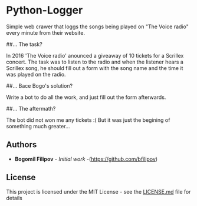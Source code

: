 # Python-Logger

Simple web crawer that loggs the songs being played on "The Voice radio" every minute from their website. 

##... The task?

In 2016 'The Voice radio' anounced a giveaway of 10 tickets for a Scrillex concert.  The task was to listen to the radio
and when the listener hears a Scrillex song, he should fill out a form with the song name and the time it was played on 
the radio. 

##... Bace Bogo's solution?

Write a bot to do all the work, and just fill out the form afterwards. 

##... The aftermath?

The bot did not won me any tickets :( 
But it was just the begining of something much greater...

## Authors

* **Bogomil Filipov** - *Initial work* -(https://github.com/bfilipov)

## License

This project is licensed under the MIT License - see the [LICENSE.md](LICENSE.md) file for details
